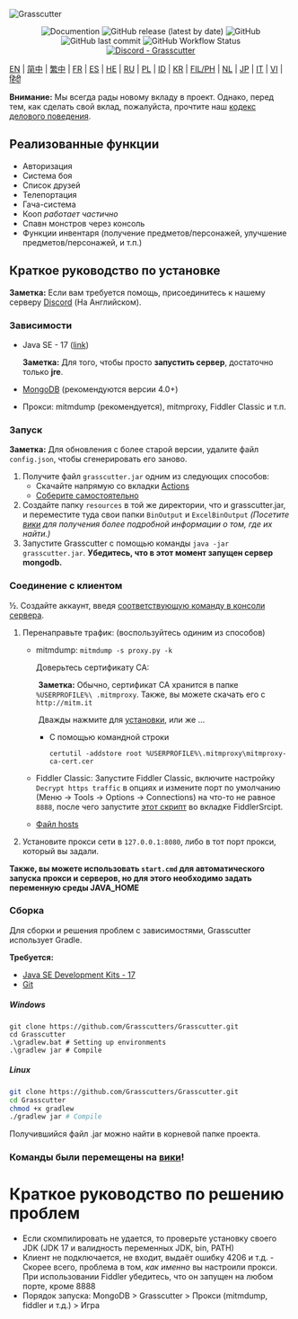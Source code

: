 ![Grasscutter](https://socialify.git.ci/Grasscutters/Grasscutter/image?description=1&forks=1&issues=1&language=1&logo=https%3A%2F%2Fs2.loli.net%2F2022%2F04%2F25%2FxOiJn7lCdcT5Mw1.png&name=1&owner=1&pulls=1&stargazers=1&theme=Light)
<div align="center"><img alt="Documention" src="https://img.shields.io/badge/Wiki-Grasscutter-blue?style=for-the-badge&link=https://github.com/Grasscutters/Grasscutter/wiki&link=https://github.com/Grasscutters/Grasscutter/wiki"> <img alt="GitHub release (latest by date)" src="https://img.shields.io/github/v/release/Grasscutters/Grasscutter?logo=java&style=for-the-badge"> <img alt="GitHub" src="https://img.shields.io/github/license/Grasscutters/Grasscutter?style=for-the-badge"> <img alt="GitHub last commit" src="https://img.shields.io/github/last-commit/Grasscutters/Grasscutter?style=for-the-badge"> <img alt="GitHub Workflow Status" src="https://img.shields.io/github/actions/workflow/status/Grasscutters/Grasscutter/build.yml?branch=development&logo=github&style=for-the-badge"></div>

<div align="center"><a href="https://discord.gg/T5vZU6UyeG"><img alt="Discord - Grasscutter" src="https://img.shields.io/discord/965284035985305680?label=Discord&logo=discord&style=for-the-badge"></a></div>

[EN](../README.md) | [简中](README_zh-CN.md) | [繁中](README_zh-TW.md) | [FR](README_fr-FR.md) | [ES](README_es-ES.md) | [HE](README_HE.md) | [RU](README_ru-RU.md) | [PL](README_pl-PL.md) | [ID](README_id-ID.md) | [KR](README_ko-KR.md) | [FIL/PH](README_fil-PH.md) | [NL](README_NL.md) | [JP](README_ja-JP.md) | [IT](README_it-IT.md) | [VI](README_vi-VN.md) | [हिंदी](README_hn-IN.md)

**Внимание:** Мы всегда рады новому вкладу в проект. Однако, перед тем, как сделать свой вклад, пожалуйста, прочтите наш [кодекс делового поведения](https://github.com/Grasscutters/Grasscutter/blob/stable/CONTRIBUTING.md).

## Реализованные функции

* Авторизация
* Система боя
* Список друзей
* Телепортация
* Гача-система
* Кооп *работает частично*
* Спавн монстров через консоль
* Функции инвентаря (получение предметов/персонажей, улучшение предметов/персонажей, и т.п.)

## Краткое руководство по установке

**Заметка:** Если вам требуется помощь, присоединитесь к нашему серверу [Discord](https://discord.gg/T5vZU6UyeG) (На Английском).

### Зависимости

* Java SE - 17 ([link](https://www.oracle.com/java/technologies/javase/jdk17-archive-downloads.html))

  **Заметка:** Для того, чтобы просто **запустить сервер**, достаточно только **jre**.

* [MongoDB](https://www.mongodb.com/try/download/community) (рекомендуются версии 4.0+)

* Прокси: mitmdump (рекомендуется), mitmproxy, Fiddler Classic и т.п.

### Запуск

**Заметка:** Для обновления с более старой версии, удалите файл `config.json`, чтобы сгенерировать его заново.

1. Получите файл `grasscutter.jar` одним из следующих способов:
   - Скачайте напрямую со вкладки [Actions](https://github.com/Grasscutters/Grasscutter/suites/6895963598/artifacts/267483297)
   - [Соберите самостоятельно](#Сборка)
2. Создайте папку `resources` в той же директории, что и grasscutter.jar, и переместите туда свои папки `BinOutput` и `ExcelBinOutput` *(Посетите [вики](https://github.com/Grasscutters/Grasscutter/wiki) для получения более подробной информации о том, где их найти.)*
3. Запустите Grasscutter с помощью команды `java -jar grasscutter.jar`. **Убедитесь, что в этот момент запущен сервер mongodb.**

### Соединение с клиентом

½. Создайте аккаунт, введя [соответствующую команду в консоли сервера](https://github.com/Grasscutters/Grasscutter/wiki/Commands#targeting).

1. Перенаправьте трафик: (воспользуйтесь одиним из способов)
    - mitmdump: `mitmdump -s proxy.py -k`

      Доверьтесь сертификату CA:

      ​	**Заметка:** Обычно, сертификат CA хранится в папке `%USERPROFILE%\ .mitmproxy`. Также, вы можете скачать его с `http://mitm.it`

      ​	Дважды нажмите для [установки](https://docs.microsoft.com/ru-ru/skype-sdk/sdn/articles/installing-the-trusted-root-certificate#installing-a-trusted-root-certificate), или же ...

      - С помощью командной строки

        ```shell
        certutil -addstore root %USERPROFILE%\.mitmproxy\mitmproxy-ca-cert.cer
        ```

    - Fiddler Classic: Запустите Fiddler Classic, включите настройку `Decrypt https traffic` в опциях и измените порт по умолчанию (Меню -> Tools -> Options -> Connections) на что-то не равное `8888`, после чего запустите [этот скрипт](https://github.lunatic.moe/fiddlerscript) во вкладке FiddlerSrcipt.

    - [Файл hosts](https://github.com/Grasscutters/Grasscutter/wiki/Running#traffic-route-map)

2. Установите прокси сети в `127.0.0.1:8080`, либо в тот порт прокси, который вы задали.

**Также, вы можете использовать `start.cmd` для автоматического запуска прокси и серверов, но для этого необходимо задать переменную среды JAVA_HOME**

### Сборка

Для сборки и решения проблем с зависимостями, Grasscutter использует Gradle.

**Требуется:**

- [Java SE Development Kits - 17](https://www.oracle.com/java/technologies/javase/jdk17-archive-downloads.html)
- [Git](https://git-scm.com/downloads)

##### Windows

```shell
git clone https://github.com/Grasscutters/Grasscutter.git
cd Grasscutter
.\gradlew.bat # Setting up environments
.\gradlew jar # Compile
```

##### Linux

```bash
git clone https://github.com/Grasscutters/Grasscutter.git
cd Grasscutter
chmod +x gradlew
./gradlew jar # Compile
```

Получившийся файл .jar можно найти в корневой папке проекта.

### Команды были перемещены на [вики](https://github.com/Grasscutters/Grasscutter/wiki/Commands)!

# Краткое руководство по решению проблем

* Если скомпилировать не удается, то проверьте установку своего JDK (JDK 17 и валидность переменных JDK, bin, PATH)
* Клиент не подключается, не входит, выдаёт ошибку 4206 и т.д. - Скорее всего, проблема в том, *как именно* вы настроили прокси. При использовании
  Fiddler убедитесь, что он запущен на любом порте, кроме 8888
* Порядок запуска: MongoDB > Grasscutter > Прокси (mitmdump, fiddler и т.д.) > Игра
